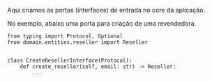 Aqui criamos as portas (interfaces) de entrada no core da aplicação.

No exemplo, abaixo uma porta para criação de uma revendedora.


```
from typing import Protocol, Optional
from domain.entities.reseller import Reseller


class CreateResellerInterface(Protocol):
    def create_reseller(self, email: str) -> Reseller:
        ...


```